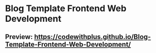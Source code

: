 # Blog Template Frontend Web Development

## Preview: https://codewithplus.github.io/Blog-Template-Frontend-Web-Development/
